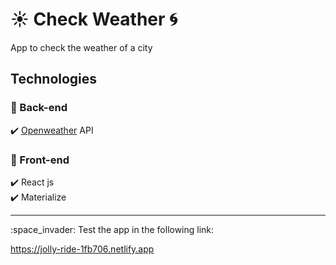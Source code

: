 # :sunny: Check Weather :cyclone:

App to check the weather of a city

## Technologies
### :small_blue_diamond: Back-end
:heavy_check_mark: [Openweather](https://home.openweathermap.org]) API

### :small_blue_diamond: Front-end
:heavy_check_mark: React js\
:heavy_check_mark: Materialize

<hr>
:space_invader: Test the app in the following link:

https://jolly-ride-1fb706.netlify.app




